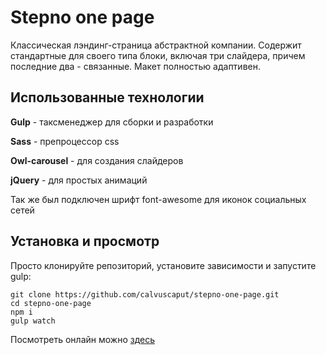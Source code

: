 # Stepno one page

Классическая лэндинг-страница абстрактной компании. Содержит стандартные для своего типа блоки, включая три слайдера, причем последние два - связанные. Макет полностью адаптивен.

## Использованные технологии


**Gulp** - таксменеджер для сборки и разработки  

**Sass** - препроцессор css  

**Owl-carousel** - для создания слайдеров  

**jQuery** - для простых анимаций  


Так же был подключен шрифт font-awesome для иконок социальных сетей


## Установка и просмотр
Просто клонируйте репозиторий, установите зависимости и запустите gulp:
```
git clone https://github.com/calvuscaput/stepno-one-page.git
cd stepno-one-page
npm i
gulp watch
```

Посмотреть онлайн можно  [здесь](https://calvuscaput.github.io/stepno-one-page/)


